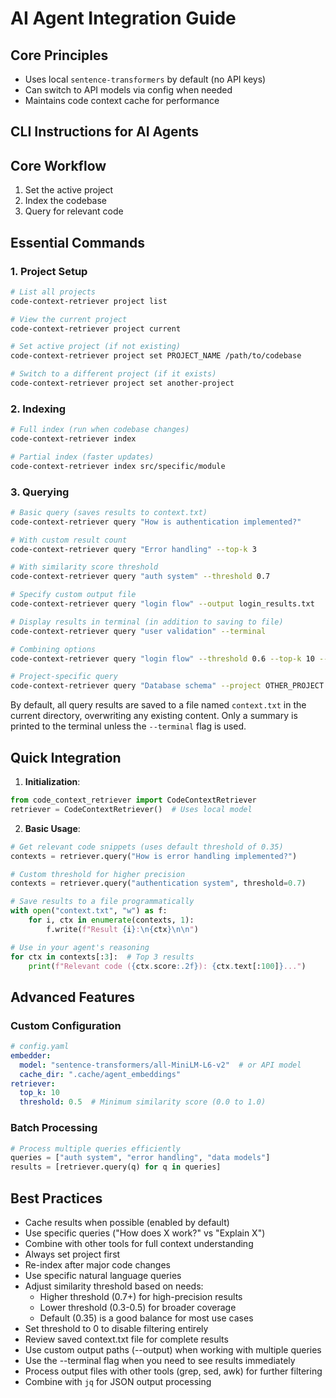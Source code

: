 # AI Agent Integration Guide

## Core Principles
- Uses local `sentence-transformers` by default (no API keys)
- Can switch to API models via config when needed
- Maintains code context cache for performance

## CLI Instructions for AI Agents

## Core Workflow
1. Set the active project
2. Index the codebase  
3. Query for relevant code

## Essential Commands

### 1. Project Setup
```bash
# List all projects
code-context-retriever project list

# View the current project
code-context-retriever project current

# Set active project (if not existing)
code-context-retriever project set PROJECT_NAME /path/to/codebase

# Switch to a different project (if it exists)
code-context-retriever project set another-project
```

### 2. Indexing
```bash 
# Full index (run when codebase changes)
code-context-retriever index

# Partial index (faster updates)
code-context-retriever index src/specific/module
```

### 3. Querying
```bash
# Basic query (saves results to context.txt)
code-context-retriever query "How is authentication implemented?"

# With custom result count
code-context-retriever query "Error handling" --top-k 3

# With similarity score threshold
code-context-retriever query "auth system" --threshold 0.7

# Specify custom output file
code-context-retriever query "login flow" --output login_results.txt

# Display results in terminal (in addition to saving to file)
code-context-retriever query "user validation" --terminal

# Combining options
code-context-retriever query "login flow" --threshold 0.6 --top-k 10 --output login_results.txt

# Project-specific query  
code-context-retriever query "Database schema" --project OTHER_PROJECT
```

By default, all query results are saved to a file named `context.txt` in the current directory, overwriting any existing content. Only a summary is printed to the terminal unless the `--terminal` flag is used.

## Quick Integration

1. **Initialization**:
```python
from code_context_retriever import CodeContextRetriever
retriever = CodeContextRetriever()  # Uses local model
```

2. **Basic Usage**:
```python
# Get relevant code snippets (uses default threshold of 0.35)
contexts = retriever.query("How is error handling implemented?")

# Custom threshold for higher precision
contexts = retriever.query("authentication system", threshold=0.7)

# Save results to a file programmatically
with open("context.txt", "w") as f:
    for i, ctx in enumerate(contexts, 1):
        f.write(f"Result {i}:\n{ctx}\n\n")

# Use in your agent's reasoning
for ctx in contexts[:3]:  # Top 3 results
    print(f"Relevant code ({ctx.score:.2f}): {ctx.text[:100]}...")
```

## Advanced Features

### Custom Configuration
```yaml
# config.yaml
embedder:
  model: "sentence-transformers/all-MiniLM-L6-v2"  # or API model
  cache_dir: ".cache/agent_embeddings"
retriever:
  top_k: 10
  threshold: 0.5  # Minimum similarity score (0.0 to 1.0)
```

### Batch Processing
```python
# Process multiple queries efficiently
queries = ["auth system", "error handling", "data models"]
results = [retriever.query(q) for q in queries]
```

## Best Practices
- Cache results when possible (enabled by default)
- Use specific queries ("How does X work?" vs "Explain X")
- Combine with other tools for full context understanding
- Always set project first
- Re-index after major code changes
- Use specific natural language queries
- Adjust similarity threshold based on needs:
  - Higher threshold (0.7+) for high-precision results
  - Lower threshold (0.3-0.5) for broader coverage
  - Default (0.35) is a good balance for most use cases
- Set threshold to 0 to disable filtering entirely
- Review saved context.txt file for complete results
- Use custom output paths (--output) when working with multiple queries
- Use the --terminal flag when you need to see results immediately
- Process output files with other tools (grep, sed, awk) for further filtering
- Combine with `jq` for JSON output processing
